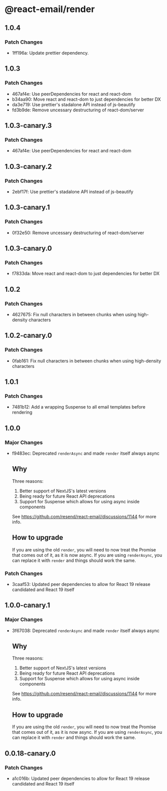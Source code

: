 # @react-email/render

## 1.0.4

### Patch Changes

- 1ff196a: Update prettier dependency.

## 1.0.3

### Patch Changes

- 467af4e: Use peerDependencies for react and react-dom
- b34aa90: Move react and react-dom to just dependencies for better DX
- da3e719: Use prettier's stadalone API instead of js-beautify
- fd3b9de: Remove uncessary destructuring of react-dom/server

## 1.0.3-canary.3

### Patch Changes

- 467af4e: Use peerDependencies for react and react-dom

## 1.0.3-canary.2

### Patch Changes

- 2ebf17f: Use prettier's stadalone API instead of js-beautify

## 1.0.3-canary.1

### Patch Changes

- 0f32e50: Remove uncessary destructuring of react-dom/server

## 1.0.3-canary.0

### Patch Changes

- f7833da: Move react and react-dom to just dependencies for better DX

## 1.0.2

### Patch Changes

- 4627675: Fix null characters in between chunks when using high-density characters

## 1.0.2-canary.0

### Patch Changes

- 0fab161: Fix null characters in between chunks when using high-density characters

## 1.0.1

### Patch Changes

- 7481b12: Add a wrapping Suspense to all email templates before rendering

## 1.0.0

### Major Changes

- f9483ec: Deprecated `renderAsync` and made `render` itself always async

  ## Why

  Three reasons:

  1. Better support of NextJS's latest versions
  2. Being ready for future React API deprecations
  3. Support for Suspense which allows for using async inside components

  See https://github.com/resend/react-email/discussions/1144 for more info.

  ## How to upgrade

  If you are using the old `render`, you will need to now treat the Promise
  that comes out of it, as it is now async. If you are using `renderAsync`,
  you can replace it with `render` and things should work the same.

### Patch Changes

- 3caaf53: Updated peer dependencies to allow for React 19 release candidated and React 19 itself

## 1.0.0-canary.1

### Major Changes

- 3f67038: Deprecated `renderAsync` and made `render` itself always async

  ## Why

  Three reasons:

  1. Better support of NextJS's latest versions
  2. Being ready for future React API deprecations
  3. Support for Suspense which allows for using async inside components

  See https://github.com/resend/react-email/discussions/1144 for more info.

  ## How to upgrade

  If you are using the old `render`, you will need to now treat the Promise
  that comes out of it, as it is now async. If you are using `renderAsync`,
  you can replace it with `render` and things should work the same.

## 0.0.18-canary.0

### Patch Changes

- a1c016b: Updated peer dependencies to allow for React 19 release candidated and React 19 itself
